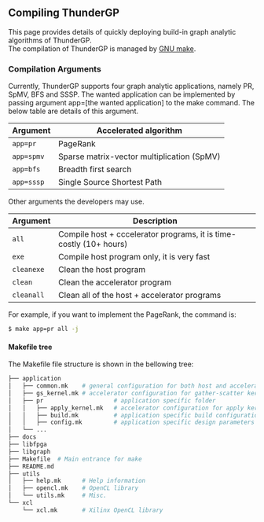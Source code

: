 ## Compiling ThunderGP
This page provides details of quickly deploying build-in graph analytic algorithms of ThunderGP.  
The compilation of ThunderGP is managed by [GNU make](https://www.gnu.org/software/make/manual/html_node/Introduction.html).

### Compilation Arguments

Currently, ThunderGP supports four graph analytic applications, namely PR, SpMV, BFS and SSSP. The wanted application can be implemented by passing argument app=[the wanted application] to the make command. The below table are details of this argument.

| Argument    | Accelerated algorithm  |
|--------------|--------------|
| ```app=pr``` | PageRank |
| ```app=spmv``` | Sparse matrix-vector multiplication (SpMV) |
| ```app=bfs``` | Breadth first search |
| ```app=sssp``` | Single Source Shortest Path |

Other arguments the developers may use. 

| Argument    | Description |
|--------------|--------------|
| ```all``` | Compile host + cccelerator programs, it is time-costly (10+ hours) |
| ```exe``` | Compile host program only, it is very fast |
| ```cleanexe``` | Clean the host program |
| ```clean``` | Clean the accelerator program |
| ```cleanall``` | Clean all of the host + accelerator programs |


For example, if you want to implement the PageRank, the command is:

```sh
$ make app=pr all -j
```

#### Makefile tree

The Makefile file structure is shown in the bellowing tree:

```sh
├── application
│   ├── common.mk    # general configuration for both host and accelerator programs
│   ├── gs_kernel.mk # accelerator configuration for gather-scatter kernel 
│   ├── pr                    # application specific folder
│   │   ├── apply_kernel.mk   # accelerator configuration for apply kernel
│   │   ├── build.mk          # application specific build configuration
│   │   ├── config.mk         # application specific design parameters
│   └── ...
├── docs
├── libfpga
├── libgraph
├── Makefile  # Main entrance for make
├── README.md
├── utils
│   ├── help.mk      # Help information
│   ├── opencl.mk    # OpenCL library
│   └── utils.mk     # Misc.
└── xcl
    └── xcl.mk       # Xilinx OpenCL library
```

